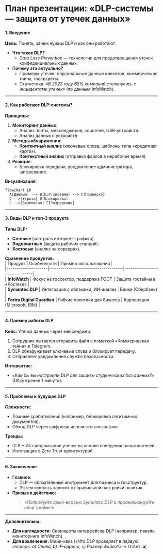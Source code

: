 # **План презентации: «DLP-системы — защита от утечек данных»**

#### **1. Введение**  
**Цель:** Понять, зачем нужны DLP и как они работают.  
- **Что такое DLP?**  
  - *Data Loss Prevention* — технологии для предотвращения утечек конфиденциальных данных.  
- **Почему это актуально?**  
  - Примеры утечек: персональные данные клиентов, коммерческая тайна, госсекреты.  
  - Статистика: *«В 2023 году 68% компаний столкнулись с инцидентами утечек»* (по данным InfoWatch).  

---

#### **2. Как работают DLP-системы?**  
**Принципы:**  
1. **Мониторинг данных**:  
   - Анализ почты, мессенджеров, соцсетей, USB-устройств.  
   - Анализ данных с устройств
2. **Методы обнаружения**:  
   - **Контентный анализ** (ключевые слова, шаблоны типа «кредитная карта»).  
   - **Контекстный анализ** (отправка файлов в нерабочее время).  
3. **Реакция**:  
   - Блокировка передачи, уведомление администратора, шифрование.  

**Визуализация:**  
```mermaid
flowchart LR
  A[Данные] --> B(DLP-система) --> C{Проверка}  
  C -->|Угроза| D[Блокировка]  
  C -->|Безопасно| E[Разрешение]
```

---

#### **3. Виды DLP и топ-3 продукта**  
**Типы DLP:**  
- **Сетевые** (контроль интернет-трафика).  
- **Эндпоинтные** (защита рабочих станций).  
- **Хостовые** (анализ на серверах).  

**Сравнение продуктов:**  
| Продукт             | Особенности                          | Пример использования          |  
|---------------------|--------------------------------------|-------------------------------|  
| **InfoWatch**       | Фокус на госсектор, поддержка ГОСТ   | Защита гостайны в «Ростехе»   |  
| **Symantec DLP**    | Интеграция с облаками, ИИ-анализ    | Банки (Сбербанк)              |  
| **Fortra Digital Guardian** | Гибкие политики для бизнеса      | Корпорации (Microsoft, IBM)   |  

---

#### **4. Пример работы DLP**  
**Кейс:** Утечка данных через мессенджер.  
1. Сотрудник пытается отправить файл с пометкой «Коммерческая тайна» в Telegram.  
2. DLP обнаруживает ключевые слова и блокирует передачу.  
3. Отправляет уведомление службе безопасности.  

**Интерактив:**  
- *«Как бы вы настроили DLP для защиты студенческих баз данных?»* (Обсуждение 1 минута).  

---

#### **5. Проблемы и будущее DLP**  
**Сложности:**  
- Ложные срабатывания (например, блокировка легитимных документов).  
- Обход DLP через шифрование или стеганографию.  

**Тренды:**  
- DLP + AI: предсказание утечек на основе поведения пользователей.  
- Интеграция с Zero Trust-архитектурой.  

---

#### **6. Заключение**  
- **Главное:**  
  - DLP — обязательный инструмент для бизнеса и госструктур.  
  - Эффективность зависит от правильной настройки политик.  
- **Призыв к действию:**  
  > *«Попробуйте демо-версию Symantec DLP и проанализируйте свой трафик!»*  

---

**Дополнительно:**  
- **Для наглядности:** Скриншоты интерфейсов DLP (например, панель мониторинга InfoWatch).  
- **Для вовлечения:** Мини-квиз (*«Что DLP проверяет в первую очередь: a) Слова, b) IP-адреса, c) Размер файла?»* → Ответ: **a**).  
